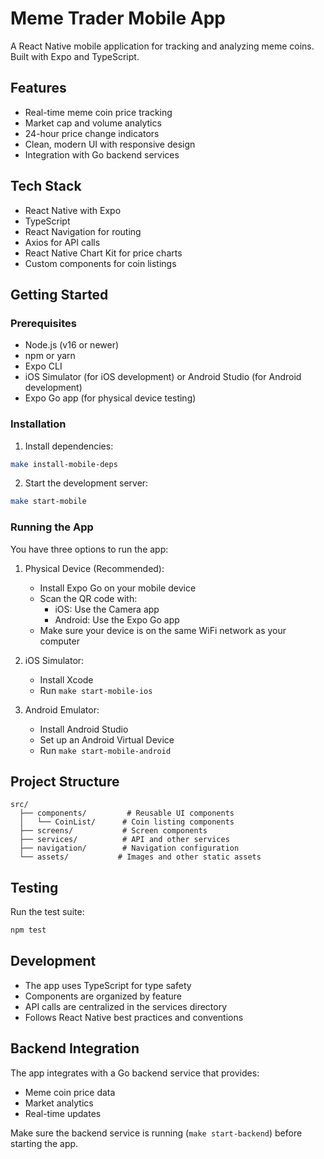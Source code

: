 # Meme Trader Mobile App

A React Native mobile application for tracking and analyzing meme coins. Built with Expo and TypeScript.

## Features

- Real-time meme coin price tracking
- Market cap and volume analytics
- 24-hour price change indicators
- Clean, modern UI with responsive design
- Integration with Go backend services

## Tech Stack

- React Native with Expo
- TypeScript
- React Navigation for routing
- Axios for API calls
- React Native Chart Kit for price charts
- Custom components for coin listings

## Getting Started

### Prerequisites

- Node.js (v16 or newer)
- npm or yarn
- Expo CLI
- iOS Simulator (for iOS development) or Android Studio (for Android development)
- Expo Go app (for physical device testing)

### Installation

1. Install dependencies:
```bash
make install-mobile-deps
```

2. Start the development server:
```bash
make start-mobile
```

### Running the App

You have three options to run the app:

1. Physical Device (Recommended):
   - Install Expo Go on your mobile device
   - Scan the QR code with:
     - iOS: Use the Camera app
     - Android: Use the Expo Go app
   - Make sure your device is on the same WiFi network as your computer

2. iOS Simulator:
   - Install Xcode
   - Run `make start-mobile-ios`

3. Android Emulator:
   - Install Android Studio
   - Set up an Android Virtual Device
   - Run `make start-mobile-android`

## Project Structure

```
src/
  ├── components/         # Reusable UI components
  │   └── CoinList/      # Coin listing components
  ├── screens/           # Screen components
  ├── services/          # API and other services
  ├── navigation/        # Navigation configuration
  └── assets/           # Images and other static assets
```

## Testing

Run the test suite:
```bash
npm test
```

## Development

- The app uses TypeScript for type safety
- Components are organized by feature
- API calls are centralized in the services directory
- Follows React Native best practices and conventions

## Backend Integration

The app integrates with a Go backend service that provides:
- Meme coin price data
- Market analytics
- Real-time updates

Make sure the backend service is running (`make start-backend`) before starting the app.
